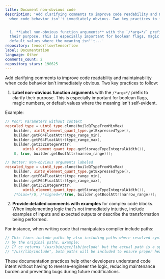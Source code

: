 ```yaml
---
title: Document non-obvious code
description: 'Add clarifying comments to improve code readability and maintainability
  when code behavior isn''t immediately obvious. Two key practices to follow:


  1. **Label non-obvious function arguments** with the `/*arg=*/` prefix to clarify
  their purpose. This is especially important for boolean flags, magic numbers, or
  default values where the meaning isn''t...'
repository: tensorflow/tensorflow
label: Documentation
language: Other
comments_count: 2
repository_stars: 190625
---
```


Add clarifying comments to improve code readability and maintainability when code behavior isn't immediately obvious. Two key practices to follow:

1. **Label non-obvious function arguments** with the `/*arg=*/` prefix to clarify their purpose. This is especially important for boolean flags, magic numbers, or default values where the meaning isn't self-evident.

Example:
```cpp
// Poor: Parameters without context
rescaled_type = uint8_type.clone(buildQTypeFromMinMax(
    builder, uint8_element_quant_type.getExpressedType(),
    builder.getF64FloatAttr(type_range_min),
    builder.getF64FloatAttr(type_range_max),
    builder.getI32IntegerAttr(
        uint8_element_quant_type.getStorageTypeIntegralWidth()),
    0, true, builder.getBoolAttr(narrow_range)));

// Better: Non-obvious arguments labeled
rescaled_type = uint8_type.clone(buildQTypeFromMinMax(
    builder, uint8_element_quant_type.getExpressedType(),
    builder.getF64FloatAttr(type_range_min),
    builder.getF64FloatAttr(type_range_max),
    builder.getI32IntegerAttr(
        uint8_element_quant_type.getStorageTypeIntegralWidth()),
    /*bias=*/0, /*signed=*/true, builder.getBoolAttr(narrow_range)));
```

2. **Provide detailed comments with examples** for complex code blocks. When implementing logic that's not immediately intuitive, include examples of inputs and expected outputs or describe the transformation being performed.

For instance, when writing code that manipulates compiler include paths:
```cpp
// This fixes include paths by also including paths where resolved symlinks are replaced
// by the original paths. Example:
// If cc returns "/usr/bin/gcc/lib/include" but the actual path is a symlink from
// "/usr/lib/include", both paths will be included to ensure proper header resolution.
```

These documentation practices help other developers understand code intent without having to reverse-engineer the logic, reducing maintenance burden and preventing bugs during future modifications.